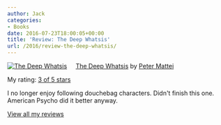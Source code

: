 ```yaml
---
author: Jack
categories:
- Books
date: 2016-07-23T18:00:05+00:00
title: 'Review: The Deep Whatsis'
url: /2016/review-the-deep-whatsis/
---
```


<a style="float: left; padding-right: 20px;" href="http://www.goodreads.com/book/show/17316555"><img src="https://d.gr-assets.com/books/1360646271m/17316555.jpg" alt="The Deep Whatsis" border="0" /></a>
  
[The Deep Whatsis][1] by [Peter Mattei][2]
  
My rating: [3 of 5 stars][3]

I no longer enjoy following douchebag characters. Didn't finish this one. American Psycho did it better anyway.

[View all my reviews][3]

 [1]: http://www.goodreads.com/book/show/17316555
 [2]: http://www.goodreads.com/author/show/5272329
 [3]: http://www.goodreads.com/review/show/1705079013